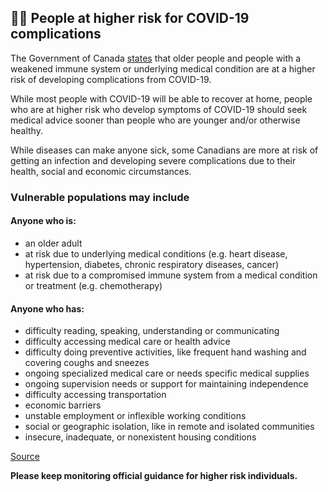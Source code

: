 ## 👴🏻 People at higher risk for COVID-19 complications

The Government of Canada [states](https://www.canada.ca/en/public-health/services/diseases/2019-novel-coronavirus-infection/latest-travel-health-advice.html) that older people and people with a weakened immune system or underlying medical condition are at a higher risk of developing complications from COVID-19.

While most people with COVID-19 will be able to recover at home, people who are at higher risk who develop symptoms of COVID-19 should seek medical advice sooner than people who are younger and/or otherwise healthy.

While diseases can make anyone sick, some Canadians are more at risk of getting an infection and developing severe complications due to their health, social and economic circumstances.

### Vulnerable populations may include

#### Anyone who is:
* an older adult
* at risk due to underlying medical conditions (e.g. heart disease, hypertension, diabetes, chronic respiratory diseases, cancer)
* at risk due to a compromised immune system from a medical condition or treatment (e.g. chemotherapy)

#### Anyone who has:
* difficulty reading, speaking, understanding or communicating
* difficulty accessing medical care or health advice
* difficulty doing preventive activities, like frequent hand washing and covering coughs and sneezes
* ongoing specialized medical care or needs specific medical supplies
* ongoing supervision needs or support for maintaining independence
* difficulty accessing transportation
* economic barriers
* unstable employment or inflexible working conditions
* social or geographic isolation, like in remote and isolated communities
* insecure, inadequate, or nonexistent housing conditions

[Source](https://www.canada.ca/en/public-health/services/publications/diseases-conditions/vulnerable-populations-covid-19.html)

**Please keep monitoring official guidance for higher risk individuals.**
